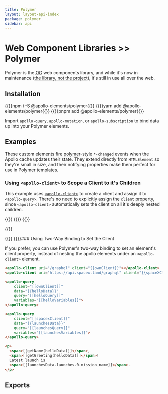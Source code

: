 ```yaml
---
title: Polymer
layout: layout-api-index
package: polymer
sidebar: api
---
```


# Web Component Libraries >> Polymer

Polymer is the <abbr title="original gangsta">OG</abbr> web components library, and while it's now in maintenance ([the library, not the project](https://dev.to/bennypowers/lets-build-web-components-part-4-polymer-library-4dk2#the-polymer-project)), it's still in use all over the web.

## Installation

<code-tabs collection="package-managers" default-tab="npm">
  {{<code-tab package="npm">}}npm i -S @apollo-elements/polymer{{</code-tab>}}
  {{<code-tab package="yarn">}}yarn add @apollo-elements/polymer{{</code-tab>}}
  {{<code-tab package="pnpm">}}pnpm add @apollo-elements/polymer{{</code-tab>}}
</code-tabs>

Import `apollo-query`, `apollo-mutation`, or `apollo-subscription` to bind data up into your Polymer elements.

## Examples

These custom elements fire [polymer](https://polymer-library.polymer-project.org)-style `*-changed` events when the Apollo cache updates their state. They extend directly from `HTMLElement` so they're small in size, and their notifying properties make them perfect for use in Polymer templates.

### Using `<apollo-client>` to Scope a Client to it's Children

This example uses [`<apollo-client>`](/api/components/apollo-client/) to create a client and assign it to `<apollo-query>`. There's no need to explicitly assign the `client` property, since `<apollo-client>` automatically sets the client on all it's deeply nested children.

{{<docs-playground id="polymer-apollo" lang="ts">}}
  {{<playground-file name="Hello.ts" include="Hello.ts" />}}
  {{<playground-file name="Hello.query.graphql.js" include="Hello.query.graphql.js" />}}

  {{<playground-file name="client.js" include="client.js" />}}

  {{<playground-file name="index.html" include="index.html" />}}
{{</docs-playground>}}### Using Two-Way Binding to Set the Client

If you prefer, you can use Polymer's two-way binding to set an element's client property, instead of nesting the apollo elements under an `<apollo-client>` element.

```html
<apollo-client uri="/graphql" client="{{ownClient}}"></apollo-client>
<apollo-client uri="https://api.spacex.land/graphql" client="{{spaceXClient}}"></apollo-client>

<apollo-query
    client="[[ownClient]]"
    data="{{helloData}}"
    query="[[helloQuery]]"
    variables="[[helloVariables]]">
</apollo-query>

<apollo-query
    client="[[spacexClient]]"
    data="{{launchesData}}"
    query="[[launchesQuery]]"
    variables="[[launchesVariables]]">
</apollo-query>

<p>
  <span>[[getName(helloData)]]</span>,
  <span>[[getGreeting(helloData)]]</span>!
  Latest launch is
  <span>[[launchesData.launches.0.mission_name]]</span>.
</p>
```

## Exports
